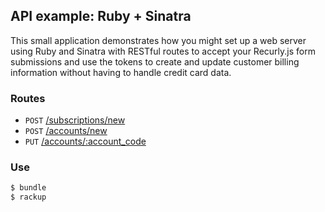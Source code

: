 ## API example: Ruby + Sinatra

This small application demonstrates how you might set up a web server
using Ruby and Sinatra with RESTful routes to accept your Recurly.js
form submissions and use the tokens to create and update customer billing
information without having to handle credit card data.

### Routes

- `POST` [/subscriptions/new](app.rb#L12-38)
- `POST` [/accounts/new](app.rb#L41-49)
- `PUT` [/accounts/:account_code](app.rb#L52-61)

### Use

```bash
$ bundle
$ rackup
```
